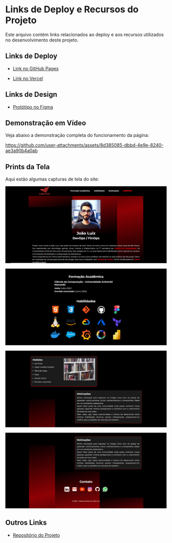 # Links de Deploy e Recursos do Projeto

Este arquivo contém links relacionados ao deploy e aos recursos utilizados no desenvolvimento deste projeto.

## Links de Deploy
- [Link no GitHub Pages](https://github.com/JoaoLuizDev/TrilhaFrontEndJR-JUN15-Joao-Luiz)  

- [Link no Vercel](https://trilha-frontendjr-jun15-joaoluiz.vercel.app/)  


## Links de Design
- [Protótipo no Figma](https://www.figma.com/design/B7yk0wPjpbQ2KyxG1XbpS7/C%C3%B3digo-Certo?m=auto&t=g21nJ3dmkgiFPFCE-6)  

## Demonstração em Vídeo
Veja abaixo a demonstração completa do funcionamento da página:


https://github.com/user-attachments/assets/8d385085-dbbd-4e9e-8240-ae3a90b4a0ab


## Prints da Tela
Aqui estão algumas capturas de tela do site:

![Parte 1](/docs/prints/1.PNG)  

![Parte 2](/docs/prints/2.PNG)  

![Parte 3](/docs/prints/3.PNG)  

![Parte 4](/docs/prints/4.PNG)  

## Outros Links
- [Repositório do Projeto](https://github.com/JoaoLuizDev/TrilhaFrontEndJR-JUN15-Joao-Luiz)
